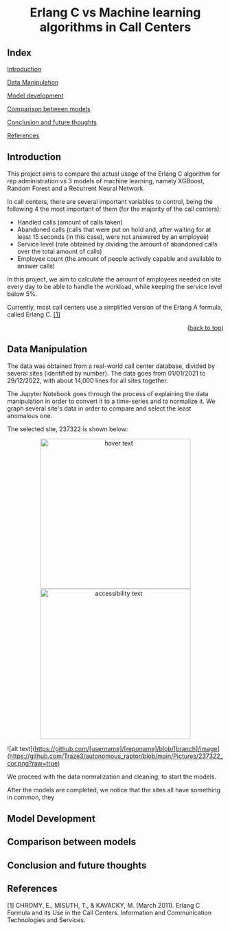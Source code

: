 <h1 align="center"> Erlang C vs Machine learning algorithms in Call Centers </h1>

<a name="readme-top"></a>

## Index

[Introduction](#Introduction)

[Data Manipulation](#data-manipulation)
 
[Model development](#Model-development)
 
[Comparison between models](#Comparison-between-models)
 
[Conclusion and future thoughts](#Conclusion-and-future-thoughts)

[References](#References)

## Introduction <a name="introduction"></a>

This project aims to compare the actual usage of the Erlang C algorithm for rep administration vs 3 models of machine learning, namely XGBoost, Random Forest and a Recurrent Neural Network.

In call centers, there are several important variables to control, being the following 4 the most important of them (for the majority of the call centers):

*  Handled calls (amount of calls taken)
*  Abandoned calls (calls that were put on hold and, after waiting for at least 15 seconds (in this case), were not answered by an employee)
*  Service level (rate obtained by dividing the amount of abandoned calls over the total amount of calls)
*  Employee count (the amount of people actively capable and available to answer calls)

In this project, we aim to calculate the amount of employees needed on site every day to be able to handle the workload, while keeping the service level below 5%.

Currently, most call centers use a simplified version of the Erlang A formula, called Erlang C. [[1]](#1)

<p align="right">(<a href="#readme-top">back to top</a>)</p>

## Data Manipulation <a name="data-manipulation"></a>

The data was obtained from a real-world call center database, divided by several sites (identified by number). The data goes from 01/01/2021 to 29/12/2022, with about 14,000 lines for all sites together.

The Jupyter Notebook goes through the process of explaining the data manipulation in order to convert it to a time-series and to normalize it. We graph several site's data in order to compare and select the least anomalous one.

The selected site, 237322 is shown below:

<p align="center">
  <img src="[your_relative_path_here](https://github.com/[username]/[reponame]/blob/[branch]/image](https://github.com/Traze3/autonomous_raptor/blob/main/Pictures/237322_cor.png)" width="350" title="hover text">
  <img src="your_relative_path_here_number_2_large_name" width="350" alt="accessibility text">
</p>

![alt text](https://github.com/[username]/[reponame]/blob/[branch]/image](https://github.com/Traze3/autonomous_raptor/blob/main/Pictures/237322_cor.png?raw=true)


We proceed with the data normalization and cleaning, to start the models.

After the models are completed, we notice that the sites all have something in common, they 


## Model Development <a name="model-development"></a>

## Comparison between models <a name="comparison-between-models"></a>

## Conclusion and future thoughts <a name="conclusion-and-future-thoughts"></a>




## References <a name="references"></a>

<a id="1">[1]</a> 
CHROMY, E., MISUTH, T., & KAVACKY, M. (March 2011). Erlang C Formula and its Use in the Call Centers. Information and Communication Technologies and Services.
